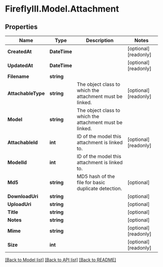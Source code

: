 # FireflyIII.Model.Attachment

## Properties

Name | Type | Description | Notes
------------ | ------------- | ------------- | -------------
**CreatedAt** | **DateTime** |  | [optional] [readonly] 
**UpdatedAt** | **DateTime** |  | [optional] [readonly] 
**Filename** | **string** |  | 
**AttachableType** | **string** | The object class to which the attachment must be linked. | [optional] [readonly] 
**Model** | **string** | The object class to which the attachment must be linked. | 
**AttachableId** | **int** | ID of the model this attachment is linked to. | [optional] [readonly] 
**ModelId** | **int** | ID of the model this attachment is linked to. | 
**Md5** | **string** | MD5 hash of the file for basic duplicate detection. | [optional] 
**DownloadUri** | **string** |  | [optional] 
**UploadUri** | **string** |  | [optional] 
**Title** | **string** |  | [optional] 
**Notes** | **string** |  | [optional] 
**Mime** | **string** |  | [optional] [readonly] 
**Size** | **int** |  | [optional] [readonly] 

[[Back to Model list]](../README.md#documentation-for-models) [[Back to API list]](../README.md#documentation-for-api-endpoints) [[Back to README]](../README.md)

